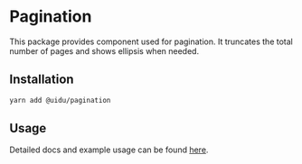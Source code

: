 # Pagination

This package provides component used for pagination. It truncates the total number of pages and shows ellipsis when needed.

## Installation

```sh
yarn add @uidu/pagination
```

## Usage

Detailed docs and example usage can be found [here](https://uidu.design/packages/core/pagination).
